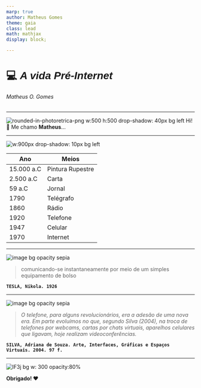 ```yaml
---
marp: true
author: Matheus Gomes
theme: gaia
class: lead
math: mathjax
display: block;

---
```



<style>
    :root {
        --color-background: #005C53;
        --color-foreground: #F2C12E;
    }
    h1 {
        font-family: Helvetica;
    }
</style>
# :computer: *A vida Pré-Internet*
###### Matheus O. Gomes

---

![rounded-in-photoretrica-png w:500 h:500 drop-shadow: 40px bg left](https://github.com/dcTeam23/fundamentos/assets/134711542/28ff455d-406d-4955-8a0d-4c046264e4d3)
Hi! :wave:
Me chamo
**Matheus**... 

---

![w:900px drop-shadow: 10px bg left](https://media.kasperskydaily.com/wp-content/uploads/sites/94/2015/06/06140940/telegraph-1.jpg)

| Ano | Meios |
| ----------- | ----------- |
| 15.000 a.C | Pintura Rupestre |
| 2.500 a.C | Carta |
| 59 a.C | Jornal |
| 1790 | Telégrafo |
| 1860 | Rádio |
| 1920 | Telefone |
| 1947 | Celular |
| 1970 | Internet |
<!--- equipamento utilizava a energia elétrica para enviar pulsos; RÁDIO: Radionovelas, locutores, criatividade;
TELEFONE: A mudança, agora idealizamos o outro.--->
---
![image bg opacity sepia](https://github.com/dcTeam23/fundamentos/assets/134711542/cae4ae79-a0e6-4084-a919-d0558a6fc641)
>comunicando-se instantaneamente por meio de um simples
equipamento de bolso

**`TESLA, Nikola. 1926`**
<!--- O homem como conhecemos hoje sempre teve a necessidade de comunicar-se, a interação é inerente do próprio sujeito. A evolução até chegarmos no acesso em rede que temos hoje, foi um processo árduo. 
--->

---
![image bg opacity sepia](https://github.com/dcTeam23/fundamentos/assets/134711542/cae4ae79-a0e6-4084-a919-d0558a6fc641)
>*O telefone, para alguns revolucionários, era a adesão de uma nova era. Em parte evoluímos no que, segundo Silva (2004), na troca de telefones por webcams, cartas por chats virtuais, aparelhos celulares que ligavam, hoje realizam videoconferências.*

**`SILVA, Adriana de Souza. Arte, Interfaces, Gráficas e Espaços Virtuais. 2004. 97 f.`**
<!--- Debate sobre comunicação e a evolução delas para o que temos hoje como web.--->

---
![IF3j bg w: 300 opacity:80%](https://github.com/dcTeam23/fundamentos/assets/134711542/322e9411-7b51-4f27-9296-c189e4e739ad)


**Obrigado! :heart:**

